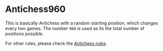 # Antichess960
This is basically Antichess with a random starting position, which changes every two games. The number `960` is used as its the total number of positions possible.

For other rules, please check the [Antichess rules](https://liantichess.herokuapp.com/variants/antichess).